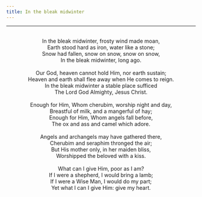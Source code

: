 ```yaml
---
title: In the bleak midwinter
---
```


---
<center>
<br/>
In the bleak midwinter, frosty wind made moan,<br/>
Earth stood hard as iron, water like a stone;<br/>
Snow had fallen, snow on snow, snow on snow,<br/>
In the bleak midwinter, long ago.<br/>
<br/>
Our God, heaven cannot hold Him, nor earth sustain;<br/>
Heaven and earth shall flee away when He comes to reign.<br/>
In the bleak midwinter a stable place sufficed<br/>
The Lord God Almighty, Jesus Christ.<br/>
<br/>
Enough for Him, Whom cherubim, worship night and day,<br/>
Breastful of milk, and a mangerful of hay;<br/>
Enough for Him, Whom angels fall before,<br/>
The ox and ass and camel which adore.<br/>
<br/>
Angels and archangels may have gathered there,<br/>
Cherubim and seraphim thronged the air;<br/>
But His mother only, in her maiden bliss,<br/>
Worshipped the beloved with a kiss.<br/>
<br/>
What can I give Him, poor as I am?<br/>
If I were a shepherd, I would bring a lamb;<br/>
If I were a Wise Man, I would do my part;<br/>
Yet what I can I give Him: give my heart.<br/>

</center>